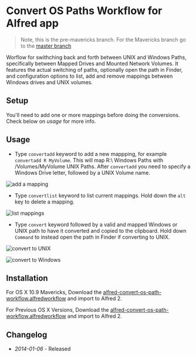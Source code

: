 # Convert OS Paths Workflow for Alfred app

> Note, this is the pre-mavericks branch. For the Mavericks branch go to the [master branch](https://github.com/ramiroaraujo/alfred-convert-os-path-workflow)

Worflow for swithching back and forth between UNIX and Windows Paths, specifically between Mapped Drives and Mounted Network Volumes.
It features the actual switching of paths, optionally open the path in Finder, and configuration options to list, add and remove mappings between Windows drives and UNIX volumes.

## Setup
You'll need to add one or more mappings before doing the conversions. Check below on _usage_ for more info.

## Usage
* Type ```convertadd``` keyword to add a new mappping, for example ```convertadd R MyVolume```. This will map R:\ Windows Paths with /Volumes/MyVolume UNIX Paths. After ```convertadd``` you need to specify a Windows Drive letter, followed by a UNIX Volume name.

![add a mapping](https://raw.github.com/ramiroaraujo/alfred-convert-os-path-workflow/master/screenshots/convert-add.png)

* Type ```convertlist``` keyword to list current mappings. Hold down the ```alt``` key to delete a mapping.

![list mappings](https://raw.github.com/ramiroaraujo/alfred-convert-os-path-workflow/master/screenshots/convert-list.png)

* Type ```convert``` keyword followed by a valid and mapped Windows or UNIX path to have it converted and copied to the clipboard. Hold down ```Command``` to instead open the path in Finder if converting to UNIX.

![convert to UNIX](https://raw.github.com/ramiroaraujo/alfred-convert-os-path-workflow/master/screenshots/convert-to-unix.png)

![convert to Windows](https://raw.github.com/ramiroaraujo/alfred-convert-os-path-workflow/master/screenshots/convert-to-windows.png)


## Installation
For OS X 10.9 Mavericks, Download the [alfred-convert-os-path-workflow.alfredworkflow](https://github.com/ramiroaraujo/alfred-convert-os-path-workflow/raw/master/alfred-convert-os-path-workflow.alfredworkflow) and import to Alfred 2.

For Previous OS X Versions, Download the [alfred-convert-os-path-workflow.alfredworkflow](https://github.com/ramiroaraujo/alfred-convert-os-path-workflow/raw/pre-mavericks/alfred-convert-os-path-workflow.alfredworkflow) and import to Alfred 2.

## Changelog
* _2014-01-06_ - Released
